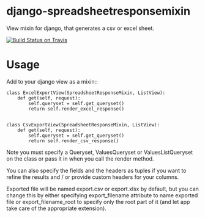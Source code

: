 django-spreadsheetresponsemixin
===============================

View mixin for django, that generates a csv or excel sheet.

[![Build Status on Travis](https://travis-ci.org/aptivate/django-spreadsheetresponsemixin.svg?branch=master)](https://travis-ci.org/aptivate/django-spreadsheetresponsemixin)

Usage
=====

Add to your django view as a mixin::

    class ExcelExportView(SpreadsheetResponseMixin, ListView):
        def get(self, request):
            self.queryset = self.get_queryset()
            return self.render_excel_response()


    class CsvExportView(SpreadsheetResponseMixin, ListView):
        def get(self, request):
            self.queryset = self.get_queryset()
            return self.render_csv_response()

Note you must specify a Queryset, ValuesQueryset or ValuesListQueryset on the 
class or pass it in when you call the render method.

You can also specify the fields and the headers as tuples if you want to refine
the results and / or provide custom headers for your columns.

Exported file will be named export.csv or export.xlsx by default, but you can
change this by either specifying export\_filename attribute to name exported
file or export\_filename\_root to specify only the root part of it (and
let app take care of the appropriate extension).
